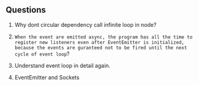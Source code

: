 ## Questions
1. Why dont circular dependency call infinite loop in node?

2. `When the event are emitted async, the program has all the time to register new listeners even after EventEmitter is initialized, because the events are guranteed not to be fired until the next cycle of event loop`?

3. Understand event loop in detail again.

4. EventEmitter and Sockets

